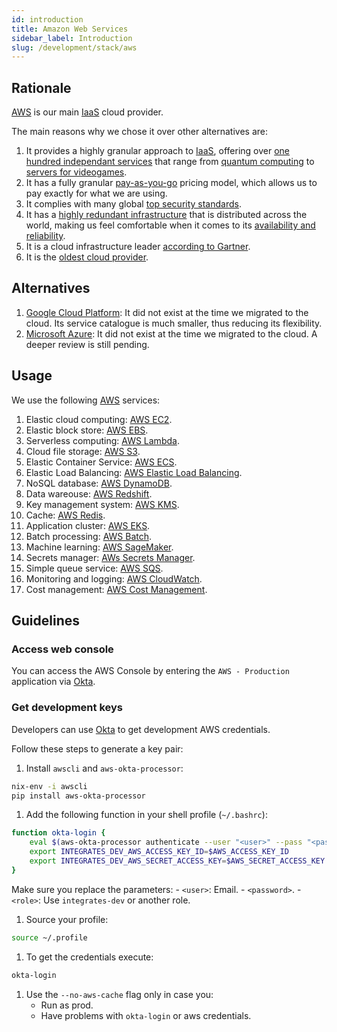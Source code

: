 ```yaml
---
id: introduction
title: Amazon Web Services
sidebar_label: Introduction
slug: /development/stack/aws
---
```


## Rationale

[AWS](https://aws.amazon.com/) is our main
[IaaS](https://en.wikipedia.org/wiki/Infrastructure_as_a_service)
cloud provider.

The main reasons why we chose it
over other alternatives are:

1. It provides a highly granular approach to
[IaaS](https://en.wikipedia.org/wiki/Infrastructure_as_a_service),
offering over
[one hundred independant services](https://aws.amazon.com/)
that range from
[quantum computing](https://aws.amazon.com/braket)
to
[servers for videogames](https://aws.amazon.com/gamelift).
1. It has a fully granular
[pay-as-you-go](https://aws.amazon.com/pricing)
pricing model,
which allows us to pay exactly for what
we are using.
1. It complies with
many global
[top security standards](https://aws.amazon.com/compliance/programs/).
1. It has a
[highly redundant infrastructure](https://aws.amazon.com/about-aws/global-infrastructure/?hp=tile&tile=map)
that is distributed across the world,
making us feel comfortable
when it comes to its
[availability and reliability](https://status.aws.amazon.com/).
1. It is a cloud infrastructure leader
[according to Gartner](https://www.c-sharpcorner.com/article/top-10-cloud-service-providers/).
1. It is the
[oldest cloud provider](https://www.techaheadcorp.com/blog/top-cloud-service-providers/#:~:text=Since%20AWS%20is%20the%20oldest,recently%20launched%20AWS%20Storage%20Gateway.).

## Alternatives

1. [Google Cloud Platform](https://cloud.google.com/gcp):
It did not exist at the time we migrated to the cloud.
Its service catalogue is much smaller,
thus reducing its flexibility.
1. [Microsoft Azure](https://azure.microsoft.com/en-us/):
It did not exist at the time we migrated to the cloud.
A deeper review is still pending.

## Usage

We use the following [AWS](https://aws.amazon.com/) services:

1. Elastic cloud computing:
[AWS EC2](https://aws.amazon.com/ec2/).
1. Elastic block store:
[AWS EBS](https://aws.amazon.com/ebs/).
1. Serverless computing:
[AWS Lambda](https://aws.amazon.com/lambda/).
1. Cloud file storage:
[AWS S3](https://aws.amazon.com/s3/).
1. Elastic Container Service:
[AWS ECS](https://aws.amazon.com/ecs/).
1. Elastic Load Balancing:
[AWS Elastic Load Balancing](https://aws.amazon.com/elasticloadbalancing/).
2. NoSQL database:
[AWS DynamoDB](https://aws.amazon.com/dynamodb/).
1. Data wareouse:
[AWS Redshift](https://aws.amazon.com/redshift/).
1. Key management system:
[AWS KMS](https://aws.amazon.com/kms/).
1. Cache:
[AWS Redis](https://aws.amazon.com/redis/).
1. Application cluster:
[AWS EKS](https://aws.amazon.com/eks/).
1. Batch processing:
[AWS Batch](https://aws.amazon.com/batch/).
1. Machine learning:
[AWS SageMaker](https://aws.amazon.com/sagemaker/).
1. Secrets manager:
[AWs Secrets Manager](https://aws.amazon.com/secrets-manager/).
1. Simple queue service:
[AWS SQS](https://aws.amazon.com/sqs/).
1. Monitoring and logging:
[AWS CloudWatch](https://aws.amazon.com/cloudwatch/).
2. Cost management:
[AWS Cost Management](https://aws.amazon.com/aws-cost-management/).

## Guidelines

### Access web console

You can access the AWS Console
by entering the `AWS - Production`
application via [Okta](/development/stack/okta).

### Get development keys

Developers can use
[Okta](/development/stack/okta)
to get development AWS credentials.

Follow these steps
to generate a key pair:

1. Install `awscli` and `aws-okta-processor`:
  ```bash
  nix-env -i awscli
  pip install aws-okta-processor
  ```
1. Add the following function
  in your shell profile (`~/.bashrc`):
  ```bash
  function okta-login {
      eval $(aws-okta-processor authenticate --user "<user>" --pass "<password>" --organization "fluidattacks.okta.com" --role "arn:aws:iam::205810638802:role/<role>" --application "https://fluidattacks.okta.com/home/amazon_aws/0oa9ahz3rfx1SpStS357/272" --silent --duration 32400 --environment)
      export INTEGRATES_DEV_AWS_ACCESS_KEY_ID=$AWS_ACCESS_KEY_ID
      export INTEGRATES_DEV_AWS_SECRET_ACCESS_KEY=$AWS_SECRET_ACCESS_KEY
  }
  ```
  Make sure you replace the parameters:
    - `<user>`: Email.
    - `<password>`.
    - `<role>`: Use `integrates-dev` or another role.
1. Source your profile:
  ```bash
  source ~/.profile
  ```
1. To get the credentials execute:
  ```bash
  okta-login
  ```
1. Use the `--no-aws-cache` flag only in case you:
    - Run as prod.
    - Have problems with `okta-login` or aws credentials.
